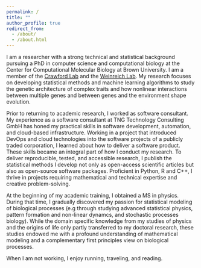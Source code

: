```yaml
---
permalink: /
title: ""
author_profile: true
redirect_from: 
  - /about/
  - /about.html
---
```




  I am a researcher with a strong technical and statistical background pursuing a PhD in computer science and computational biology at the Center for Computational Molecular Biology at Brown University. I am a member of the <a href="http://www.lcrawlab.com/">Crawford Lab</a> and the <a href="https://www.brown.edu/research/labs/weinreich/">Weinreich Lab</a>.
  My research focuses on developing statistical methods and machine learning algorithms to study the genetic architecture of complex traits and how nonlinear interactions between multiple genes and between genes and the environment shape evolution.

   Prior to returning to academic research, I worked as software consultant. My experience as a software consultant at TNG Technology Consulting GmbH has honed my practical skills in software development, automation, and cloud-based infrastructure. Working in a project that introduced DevOps and cloud technologies into the software projects of a publicly traded corporation, I learned about how to deliver a software product. These skills became an integral part of how I conduct my research. To deliver reproducible, tested, and accessible research, I publish the statistical methods I develop not only as open-access scientific articles but also as open-source software packages. Proficient in Python, R and C++, I thrive in projects requiring mathematical and technical expertise and creative problem-solving. 

 At the beginning of my academic training, I obtained a MS in physics. During that time, I gradually discovered my passion for statistical modeling of biological processes (e.g through studying advanced statistical physics, pattern formation and non-linear dynamcs, and stochastic processes biology). While the domain specific knowledge from my studies of physics and the origins of life only partly transferred to my doctoral research, these studies endowed me with a profound understanding of mathematical modeling and a complementary first principles view on biological processes.

  When I am not working, I enjoy running, traveling, and reading.

